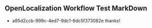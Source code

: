 ## OpenLocalization Workflow Test MarkDown
* a85d2ccb-999c-4ed7-9dc1-6dc5f373082e thanks!

<!--HONumber=Sep16_HO1-->


